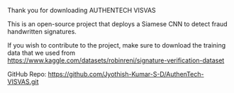 Thank you for downloading AUTHENTECH VISVAS

This is an open-source project that deploys a Siamese CNN to detect fraud handwritten signatures.

If you wish to contribute to the project, make sure to download the training data that we used from https://www.kaggle.com/datasets/robinreni/signature-verification-dataset

GitHub Repo: https://github.com/Jyothish-Kumar-S-D/AuthenTech-VISVAS.git
